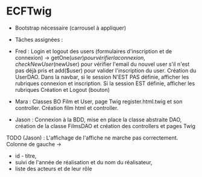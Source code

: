 # ECFTwig
 
- Bootstrap nécessaire (carrousel à appliquer)

- Tâches assignées :

- Fred : Login et logout des users (formulaires d'inscription et de connexion) -> getOne($user) pour vérifier la connexion, checkNewUser($newUser) pour vérifier l'email du nouvel user s'il n'est pas déjà pris et add($user) pour valider l'inscription du user. Création du UserDAO.
Dans la navbar, si le session N'EST PAS définie, afficher les rubriques connexion et inscription. Si la session EST définie, afficher les rubriques Création et Logout (bouton)

- Mara : Classes BO Film et User, page Twig register.html.twig et son controller. Création film html et controller.

- Jason : Connexion à la BDD, mise en place la classe abstraite DAO, création de la classe FilmsDAO et création des controllers et pages Twig

TODO (Jason) : L'affichage de l'affiche ne marche pas correctement. 
Colonne de gauche -> 
- id - titre, 
- suivi de l'année de réalisation et du nom du réalisateur,
- liste des acteurs et de leur rôle